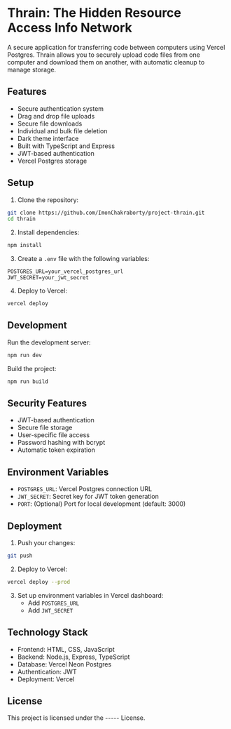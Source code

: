 # Thrain: The Hidden Resource Access Info Network

A secure application for transferring code between computers using Vercel Postgres. Thrain allows you to securely upload code files from one computer and download them on another, with automatic cleanup to manage storage.

## Features

- Secure authentication system
- Drag and drop file uploads
- Secure file downloads
- Individual and bulk file deletion
- Dark theme interface
- Built with TypeScript and Express
- JWT-based authentication
- Vercel Postgres storage

## Setup

1. Clone the repository:
```bash
git clone https://github.com/ImonChakraborty/project-thrain.git
cd thrain
```

2. Install dependencies:
```bash
npm install
```

3. Create a `.env` file with the following variables:
```env
POSTGRES_URL=your_vercel_postgres_url
JWT_SECRET=your_jwt_secret
```

4. Deploy to Vercel:
```bash
vercel deploy
```

## Development

Run the development server:
```bash
npm run dev
```

Build the project:
```bash
npm run build
```

## Security Features

- JWT-based authentication
- Secure file storage
- User-specific file access
- Password hashing with bcrypt
- Automatic token expiration

## Environment Variables

- `POSTGRES_URL`: Vercel Postgres connection URL
- `JWT_SECRET`: Secret key for JWT token generation
- `PORT`: (Optional) Port for local development (default: 3000)

## Deployment

1. Push your changes:
```bash
git push
```

2. Deploy to Vercel:
```bash
vercel deploy --prod
```

3. Set up environment variables in Vercel dashboard:
   - Add `POSTGRES_URL`
   - Add `JWT_SECRET`

## Technology Stack

- Frontend: HTML, CSS, JavaScript
- Backend: Node.js, Express, TypeScript
- Database: Vercel Neon Postgres
- Authentication: JWT
- Deployment: Vercel

## License

This project is licensed under the ----- License.